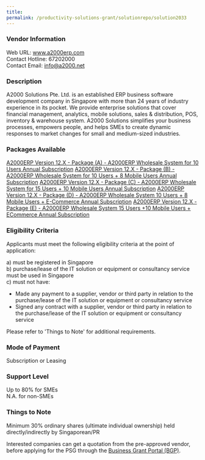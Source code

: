 ```yaml
---
title: 
permalink: /productivity-solutions-grant/solutionrepo/solution2033
---
```


### Vendor Information
Web URL: www.a2000erp.com <br>Contact Hotline: 67202000 <br>Contact Email: info@a2000.net <br>

### Description

A2000 Solutions Pte. Ltd. is an established ERP business software development company in Singapore with more than 24 years of industry experience in its pocket. We provide enterprise solutions that cover financial management, analytics, mobile solutions, sales & distribution, POS, inventory & warehouse system. A2000 Solutions simplifies your business processes, empowers people, and helps SMEs to create dynamic responses to market changes for small and medium-sized industries.

### Packages Available

<a href='https://www.gobusiness.gov.sg/images/psg/DesensitisedA2000Solutions20200614_Annex_3_Part_1.pdf' target='_blank'>A2000ERP Version 12.X - Package (A) - A2000ERP Wholesale System for 10 Users Annual Subscription</a>
<a href='https://www.gobusiness.gov.sg/images/psg/DesensitisedA2000Solutions20200614_Annex_3_Part_2.pdf' target='_blank'>A2000ERP Version 12.X - Package (B) - A2000ERP Wholesale System for 10 Users + 8 Mobile Users Annual Subscription</a>
<a href='https://www.gobusiness.gov.sg/images/psg/DesensitisedA2000Solutions20200614_Annex_3_Part_3.pdf' target='_blank'>A2000ERP Version 12.X - Package (C) - A2000ERP Wholesale System for 15 Users + 10 Mobile Users Annual Subscription</a>
<a href='https://www.gobusiness.gov.sg/images/psg/DesensitisedA2000Solutions20200614_Annex_3_Part_4.pdf' target='_blank'>A2000ERP Version 12.X - Package (D) - A2000ERP Wholesale System 10 Users + 8 Mobile Users + E-Commerce Annual Subscription</a>
<a href='https://www.gobusiness.gov.sg/images/psg/DesensitisedA2000Solutions20200614_Annex_3_Part_5.pdf' target='_blank'>A2000ERP Version 12.X - Package (E) - A2000ERP Wholesale System 15 Users +10 Mobile Users + ECommerce Annual Subscription</a>

### Eligibility Criteria

Applicants must meet the following eligibility criteria at the point of application:

a) must be registered in Singapore <br>
b) purchase/lease of the IT solution or equipment or consultancy service must be used in Singapore <br>
c) must not have:
- Made any payment to a supplier, vendor or third party in relation to the purchase/lease of the IT solution or equipment or consultancy service
- Signed any contract with a supplier, vendor or third party in relation to the purchase/lease of the IT solution or equipment or consultancy service

Please refer to 'Things to Note' for additional requirements.

### Mode of Payment
Subscription or Leasing

### Support Level
Up to 80% for SMEs <br>
N.A. for non-SMEs

### Things to Note
Minimum 30% ordinary shares (ultimate individual ownership) held directly/indirectly by Singaporean/PR

Interested companies can get a quotation from the pre-approved vendor, before applying for the PSG through the <a target='_blank' href='https://www.businessgrants.gov.sg/'>Business Grant Portal (BGP)</a>.
